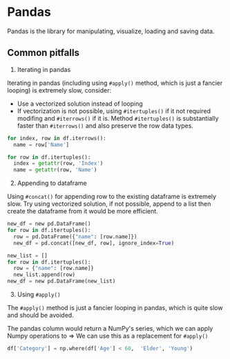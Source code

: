 # Pandas

Pandas is the library for manipulating, visualize, loading and saving data.

## Common pitfalls

1. Iterating in pandas

Iterating in pandas (including using `#apply()` method, which is just a fancier looping) is extremely slow, consider:

- Use a vectorized solution instead of looping
- If vectorization is not possible, using `#itertuples()` if it not required modifing and `#iterrows()` if it is. Method `#itertuples()` is substantially faster than `#iterrows()` and also preserve the row data types. 

```python
for index, row in df.iterrows():
  name = row['Name']

for row in df.itertuples():
  index = getattr(row, 'Index')
  name = getattr(row, 'Name')
```

2. Appending to dataframe

Using `#concat()` for appending row to the existing dataframe is extremely slow. 
Try using vectorized solution, if not possible, append to a list then create the dataframe from it would be more efficient.

```python
new_df = new pd.DataFrame()
for row in df.itertuples():
  row = pd.DataFrame({"name": [row.name]})
  new_df = pd.concat([new_df, row], ignore_index=True)
```

```python
new_list = []
for row in df.itertuples():
  row = {"name": [row.name]}
  new_list.append(row)
new_df = new pd.DataFrame(new_list)
```

3. Using `#apply()`

The `#apply()` method is just a fancier looping in pandas, which is quite slow and should be avoided.

The pandas column would return a NumPy's series, which we can apply Numpy operations to => We can use this as a replacement for `#apply()`

```python
df['Category'] = np.where(df['Age'] < 60,  'Elder', 'Young')
```

